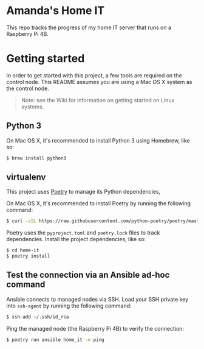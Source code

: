 # Amanda's Home IT

This repo tracks the progress of my home IT server that runs on a Raspberry Pi 4B.

# Getting started

In order to get started with this project, a few tools are required on the control node.
This README assumes you are using a Mac OS X system as the control node.

> Note: see the Wiki for information on getting started on Linux systems.

## Python 3

On Mac OS X, it's recommended to install Python 3 using Homebrew, like so:

```bash
$ brew install python3
```

## virtualenv

This project uses [Poetry](https://github.com/python-poetry/poetry) to manage its Python
dependencies,

On Mac OS X, it's recommended to install Poetry by running the following command:

```bash
$ curl -sSL https://raw.githubusercontent.com/python-poetry/poetry/master/get-poetry.py | python -
```

Poetry uses the `pyproject.toml` and `poetry.lock` files to track dependencies. Install the
project dependencies, like so:

```bash
$ cd home-it
$ poetry install
```

## Test the connection via an Ansible ad-hoc command

Ansible connects to managed nodes via SSH. Load your SSH private key into `ssh-agent` by
running the following command:

```bash
$ ssh-add ~/.ssh/id_rsa
```

Ping the managed node (the Raspberry Pi 4B) to verify the connection:

```bash
$ poetry run ansible home_it -m ping
```

